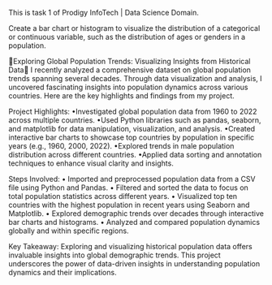 This is task 1 of Prodigy InfoTech | Data Science Domain.

Create a bar chart or histogram to visualize the distribution of a categorical or continuous variable, such as the distribution of ages or genders in a population.

🚀Exploring Global Population Trends: Visualizing Insights from Historical Data🚀
I recently analyzed a comprehensive dataset on global population trends spanning several decades. Through data visualization and analysis, I uncovered fascinating insights into population dynamics across various countries. Here are the key highlights and findings from my project.

Project Highlights:
•Investigated global population data from 1960 to 2022 across multiple countries.
•Used Python libraries such as pandas, seaborn, and matplotlib for data manipulation, visualization, and analysis.
•Created interactive bar charts to showcase top countries by population in specific years (e.g., 1960, 2000, 2022).
•Explored trends in male population distribution across different countries.
•Applied data sorting and annotation techniques to enhance visual clarity and insights.

Steps Involved:
• Imported and preprocessed population data from a CSV file using Python and Pandas.
• Filtered and sorted the data to focus on total population statistics across different years.
• Visualized top ten countries with the highest population in recent years using Seaborn and Matplotlib.
• Explored demographic trends over decades through interactive bar charts and histograms.
• Analyzed and compared population dynamics globally and within specific regions.

Key Takeaway:
Exploring and visualizing historical population data offers invaluable insights into global demographic trends. This project underscores the power of data-driven insights in understanding population dynamics and their implications.
